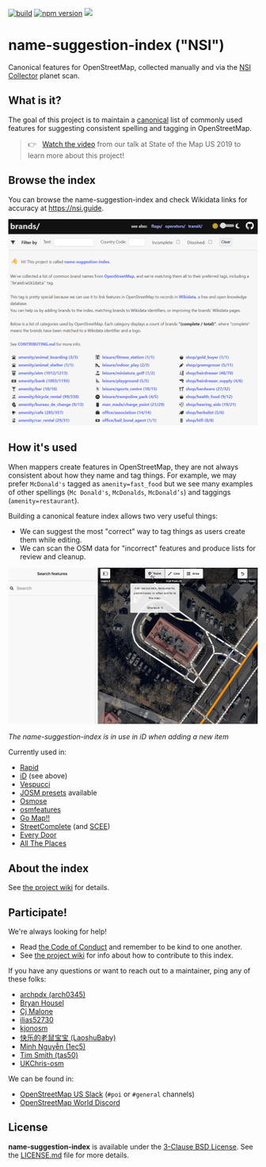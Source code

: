 [![build](https://github.com/osmlab/name-suggestion-index/actions/workflows/build.yml/badge.svg?branch=main)](https://github.com/osmlab/name-suggestion-index/actions/workflows/build.yml)
[![npm version](https://badge.fury.io/js/name-suggestion-index.svg)](https://badge.fury.io/js/name-suggestion-index)
[![](https://data.jsdelivr.com/v1/package/npm/name-suggestion-index/badge?style=rounded)](https://www.jsdelivr.com/package/npm/name-suggestion-index)


# name-suggestion-index ("NSI")

Canonical features for OpenStreetMap, collected manually and via the [NSI Collector](https://github.com/ideditor/nsi-collector) planet scan.

## What is it?

The goal of this project is to maintain a [canonical](https://en.wikipedia.org/wiki/Canonicalization)
list of commonly used features for suggesting consistent spelling and tagging in OpenStreetMap.

>
> 👉 &nbsp; [Watch the video](https://2019.stateofthemap.us/program/sat/mapping-brands-with-the-name-suggestion-index.html) from our talk at State of the Map US 2019 to learn more about this project!
>

## Browse the index

You can browse the name-suggestion-index and check Wikidata links for accuracy at <https://nsi.guide>.

<img alt="nsi.guide" src="https://raw.githubusercontent.com/osmlab/name-suggestion-index/main/docs/img/nsi.png"/>


## How it's used

When mappers create features in OpenStreetMap, they are not always consistent about how they
name and tag things. For example, we may prefer `McDonald's` tagged as `amenity=fast_food`
but we see many examples of other spellings (`Mc Donald's`, `McDonalds`, `McDonald’s`) and
taggings (`amenity=restaurant`).

Building a canonical feature index allows two very useful things:

- We can suggest the most "correct" way to tag things as users create them while editing.
- We can scan the OSM data for "incorrect" features and produce lists for review and cleanup.

<img width="1017px" alt="Name Suggestion Index in use in iD" src="https://raw.githubusercontent.com/osmlab/name-suggestion-index/main/docs/img/nsi-in-iD.gif"/>

*The name-suggestion-index is in use in iD when adding a new item*

Currently used in:

- [Rapid](https://github.com/facebook/Rapid)
- [iD](https://github.com/openstreetmap/iD) (see above)
- [Vespucci](http://vespucci.io/tutorials/name_suggestions/)
- [JOSM presets](https://josm.openstreetmap.de/wiki/Help/Preferences/TaggingPresetPreference) available
- [Osmose](http://osmose.openstreetmap.fr/en/errors?item=3130)
- [osmfeatures](https://github.com/westnordost/osmfeatures)
- [Go Map!!](https://github.com/bryceco/GoMap)
- [StreetComplete](https://streetcomplete.app/) (and [SCEE](https://github.com/Helium314/SCEE))
- [Every Door](https://github.com/Zverik/every_door)
- [All The Places](https://github.com/alltheplaces/alltheplaces)


## About the index

See [the project wiki](https://github.com/osmlab/name-suggestion-index/wiki) for details.


## Participate!

We're always looking for help!

- Read [the Code of Conduct](CODE_OF_CONDUCT.md) and remember to be kind to one another.
- See [the project wiki](https://github.com/osmlab/name-suggestion-index/wiki) for info about how to contribute to this index.

If you have any questions or want to reach out to a maintainer, ping any of these folks:
 - [archpdx (arch0345)](https://github.com/arch0345)
 - [Bryan Housel](https://github.com/bhousel)
 - [Cj Malone](https://github.com/Cj-Malone)
 - [ilias52730](https://github.com/ilias52730)
 - [kjonosm](https://github.com/kjonosm)
 - [快乐的老鼠宝宝 (LaoshuBaby)](https://github.com/LaoshuBaby)
 - [Minh Nguyễn (1ec5)](https://github.com/1ec5)
 - [Tim Smith (tas50)](https://github.com/tas50)
 - [UKChris-osm](https://github.com/UKChris-osm)

We can be found in:
- [OpenStreetMap US Slack](https://slack.openstreetmap.us/) (`#poi` or `#general` channels)
- [OpenStreetMap World Discord](https://discord.gg/openstreetmap)


## License

**name-suggestion-index** is available under the [3-Clause BSD License](https://opensource.org/licenses/BSD-3-Clause).
See the [LICENSE.md](LICENSE.md) file for more details.
